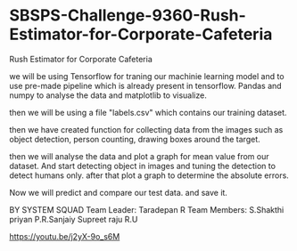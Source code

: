 # SBSPS-Challenge-9360-Rush-Estimator-for-Corporate-Cafeteria
Rush Estimator for Corporate Cafeteria

we will be using Tensorflow for traning our machinie learning model and to use pre-made pipeline which is already present in tensorflow.
Pandas and numpy to analyse the data and matplotlib to visualize.

then we will be using a file "labels.csv" which contains our training dataset.

then we have created function for collecting data from the images such as object detection, person counting,
drawing boxes around the target.

then we will analyse the data and plot a graph for mean value from our dataset.
And start detecting object in images and tuning the detection to detect humans only.
after that plot a graph to determine the absolute errors.

Now we will predict and compare our test data.
and save it.



BY SYSTEM SQUAD
Team Leader: Taradepan R
Team Members: S.Shakthi priyan
              P.R.Sanjaiy
              Supreet raju R.U


https://youtu.be/j2yX-9o_s6M
